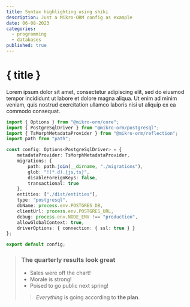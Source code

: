 ```yaml
---
title: Syntax highlighting using shiki
description: Just a Mikro-ORM config as example
date: 06-08-2023
categories:
  - programming
  - databases
published: true
---
```


# { title }

Lorem ipsum dolor sit amet, consectetur adipiscing elit, sed do eiusmod tempor incididunt ut labore et dolore magna aliqua. Ut enim ad minim veniam, quis nostrud exercitation ullamco laboris nisi ut aliquip ex ea commodo consequat.

```ts
import { Options } from "@mikro-orm/core";
import { PostgreSqlDriver } from "@mikro-orm/postgresql";
import { TsMorphMetadataProvider } from "@mikro-orm/reflection";
import path from "path";

const config: Options<PostgreSqlDriver> = {
	metadataProvider: TsMorphMetadataProvider,
	migrations: {
		path: path.join(__dirname, "./migrations"),
		glob: "!(*.d).{js,ts}",
		disableForeignKeys: false,
		transactional: true
	},
	entities: ["./dist/entities"],
	type: "postgresql",
	dbName: process.env.POSTGRES_DB,
	clientUrl: process.env.POSTGRES_URL,
	debug: process.env.NODE_ENV !== "production",
	allowGlobalContext: true,
	driverOptions: { connection: { ssl: true } }
};

export default config;
```

> ### The quarterly results look great
>
> - Sales were off the chart!
> - Morale is strong!
> - Poised to go public next spring!
>
> > _Everything_ is going according to **the plan**.
